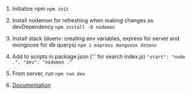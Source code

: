 1) Initialize npm
    `
    npm init
    `

2) Install nodemon for refreshing when making changes as devDependency
    `
    npm install -D nodemon
    `

3) Install stack (doenv: creating env variables, express for server and mongoose for db querys)
    `
    npm i express mongoose dotenv
    `
4) Add to scripts in package.json ('.' for search index.js)
    `
    "start": "node .",
    "dev": "nodemon ."
    `
5) From server, run
    `
    npm run dev
    `

6) <a href='https://documenter.getpostman.com/view/14011002/UVXdMdVo'>Documentation</a>




